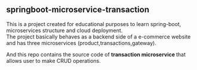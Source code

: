 ## springboot-microservice-transaction

This is a project created for educational purposes to learn spring-boot, microservices structure and cloud deployment.<br/>
The project basically behaves as a backend side of a e-commerce website and has three microservices (product,transactions,gateway).<br/>

And this repo contains the source code of <b>transaction microservice </b> that allows user to make CRUD operations.

